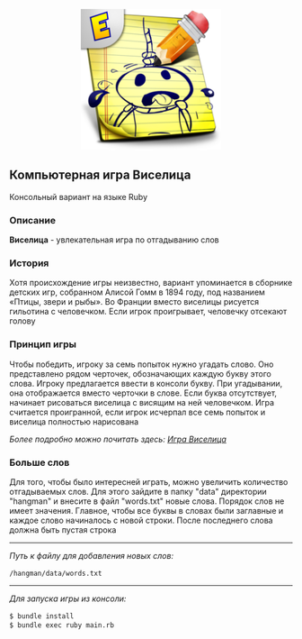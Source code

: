 <p align="center">
  <img src="https://github.com/Alru33/hangman/blob/main/image/hangman.png" width="250">
</p>

## Компьютерная игра Виселица

Консольный вариант на языке Ruby


### Описание

**Виселица** - увлекательная игра по отгадыванию слов

### История

Хотя происхождение игры неизвестно, вариант упоминается в сборнике детских игр, собранном Алисой Гомм в 1894 году, под названием «Птицы, звери и рыбы». Во Франции вместо виселицы рисуется гильотина с человечком. Если игрок проигрывает, человечку отсекают голову

### Принцип игры

Чтобы победить, игроку за семь попыток нужно угадать слово. Оно представлено рядом черточек, обозначающих каждую букву этого слова. Игроку предлагается ввести в консоли букву. При угадывании, она отображается вместо черточки в слове. Если буква отсутствует, начинает рисоваться виселица с висящим на ней человечком. Игра считается проигранной, если игрок исчерпал все семь попыток и виселица полностью нарисована

*Более подробно можно почитать здесь: [Игра Виселица](https://ru.wikipedia.org/wiki/%D0%92%D0%B8%D1%81%D0%B5%D0%BB%D0%B8%D1%86%D0%B0_(%D0%B8%D0%B3%D1%80%D0%B0))*

### Больше слов

Для того, чтобы было интересней играть, можно увеличить количество отгадываемых слов. Для этого зайдите в папку "data" директории "hangman" и внесите в файл "words.txt" новые слова. Порядок слов не имеет значения. Главное, чтобы все буквы в словах были заглавные и каждое слово начиналось с новой строки. После последнего слова должна быть пустая строка

---

*Путь к файлу для добавления новых слов:* 

```
/hangman/data/words.txt
```
---
*Для запуска игры из консоли:*

```
$ bundle install
$ bundle exec ruby main.rb
```
